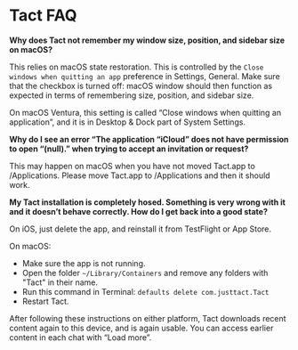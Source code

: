 # Tact FAQ

**Why does Tact not remember my window size, position, and sidebar size on macOS?**

This relies on macOS state restoration. This is controlled by the `Close windows when quitting an app` preference in Settings, General. Make sure that the checkbox is turned off: macOS window should then function as expected in terms of remembering size, position, and sidebar size.

On macOS Ventura, this setting is called “Close windows when quitting an application”, and it is in Desktop & Dock part of System Settings.

**Why do I see an error “The application “iCloud” does not have permission to open “(null).” when trying to accept an invitation or request?**

This may happen on macOS when you have not moved Tact.app to /Applications. Please move Tact.app to /Applications and then it should work.

**My Tact installation is completely hosed. Something is very wrong with it and it doesn’t behave correctly. How do I get back into a good state?**

On iOS, just delete the app, and reinstall it from TestFlight or App Store.

On macOS:

* Make sure the app is not running.
* Open the folder `~/Library/Containers` and remove any folders with "Tact" in their name.
* Run this command in Terminal: `defaults delete com.justtact.Tact`
* Restart Tact.

After following these instructions on either platform, Tact downloads recent content again to this device, and is again usable. You can access earlier content in each chat with “Load more”.
